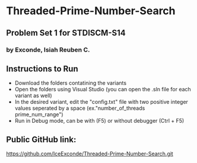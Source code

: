 # Threaded-Prime-Number-Search
## Problem Set 1 for STDISCM-S14 
### by Exconde, Isiah Reuben C.

## Instructions to Run
- Download the folders contatining the variants
- Open the folders using Visual Studio (you can open the .sln file for each variant as well)
- In the desired variant, edit the "config.txt" file with two positive integer values seperated by a space (ex."number_of_threads prime_num_range")
- Run in Debug mode, can be with (F5) or without debugger (Ctrl + F5)

## Public GitHub link:
https://github.com/IceExconde/Threaded-Prime-Number-Search.git
